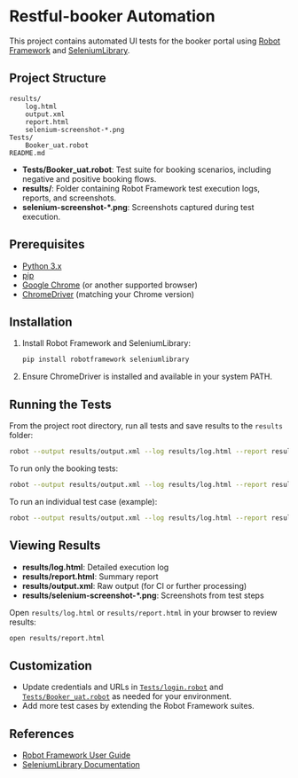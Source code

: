 # Restful-booker Automation

This project contains automated UI tests for the booker portal using [Robot Framework](https://robotframework.org/) and [SeleniumLibrary](https://robotframework.org/SeleniumLibrary/).

## Project Structure

```
results/
    log.html
    output.xml
    report.html
    selenium-screenshot-*.png
Tests/
    Booker_uat.robot
README.md
```

- **Tests/Booker_uat.robot**: Test suite for booking scenarios, including negative and positive booking flows.
- **results/**: Folder containing Robot Framework test execution logs, reports, and screenshots.
- **selenium-screenshot-*.png**: Screenshots captured during test execution.

## Prerequisites

- [Python 3.x](https://www.python.org/)
- [pip](https://pip.pypa.io/en/stable/)
- [Google Chrome](https://www.google.com/chrome/) (or another supported browser)
- [ChromeDriver](https://chromedriver.chromium.org/) (matching your Chrome version)

## Installation

1. Install Robot Framework and SeleniumLibrary:
    ```sh
    pip install robotframework seleniumlibrary
    ```

2. Ensure ChromeDriver is installed and available in your system PATH.

## Running the Tests

From the project root directory, run all tests and save results to the `results` folder:

```sh
robot --output results/output.xml --log results/log.html --report results/report.html Tests/
```

To run only the booking tests:

```sh
robot --output results/output.xml --log results/log.html --report results/report.html Tests/Booker_uat.robot
```

To run an individual test case (example):

```sh
robot --output results/output.xml --log results/log.html --report results/report.html --test "Create a booking where the email is missing" Tests/Booker_uat.robot
```


## Viewing Results

- **results/log.html**: Detailed execution log
- **results/report.html**: Summary report
- **results/output.xml**: Raw output (for CI or further processing)
- **results/selenium-screenshot-*.png**: Screenshots from test steps

Open `results/log.html` or `results/report.html` in your browser to review results:

```sh
open results/report.html
```

## Customization

- Update credentials and URLs in [`Tests/login.robot`](Tests/login.robot) and [`Tests/Booker_uat.robot`](Tests/Booker_uat.robot) as needed for your environment.
- Add more test cases by extending the Robot Framework suites.

## References

- [Robot Framework User Guide](https://robotframework.org/robotframework/latest/RobotFrameworkUserGuide.html)
- [SeleniumLibrary Documentation](https://robotframework.org/SeleniumLibrary/SeleniumLibrary.html)
